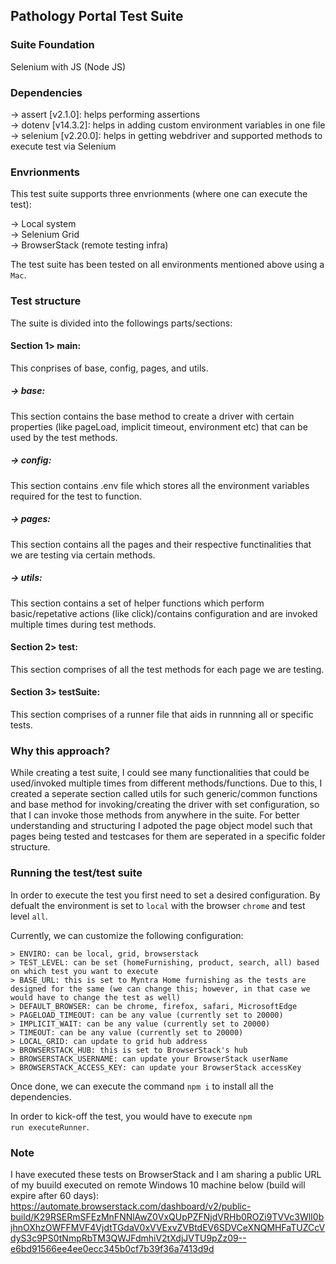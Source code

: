 ## Pathology Portal Test Suite

### Suite Foundation
Selenium with JS (Node JS)

### Dependencies
-> assert [v2.1.0]: helps performing assertions <br />
-> dotenv [v14.3.2]: helps in adding custom environment variables in one file <br />
-> selenium [v2.20.0]: helps in getting webdriver and supported methods to execute test via Selenium 

### Envrionments
This test suite supports three envrionments (where one can execute the test):

-> Local system <br />
-> Selenium Grid <br />
-> BrowserStack (remote testing infra)

The test suite has been tested on all environments mentioned above using a <code> Mac</code>.

### Test structure
The suite is divided into the followings parts/sections: <br />

#### Section 1> main:

This conprises of base, config, pages, and utils.

##### -> base:

This section contains the base method to create a driver with certain properties (like pageLoad, implicit timeout, environment etc) that can be used by the test methods.

##### -> config:

This section contains .env file which stores all the environment variables required for the test to function. 

##### -> pages:

This section contains all the pages and their respective functinalities that we are testing via certain methods.

##### -> utils:

This section contains a set of helper functions which perform basic/repetative actions (like click)/contains configuration and are invoked multiple times during test methods.

#### Section 2> test:

This section comprises of all the test methods for each page we are testing.

#### Section 3> testSuite:

This section comprises of a runner file that aids in runnning all or specific tests.

### Why this approach?
While creating a test suite, I could see many functionalities that could be used/invoked multiple times from different methods/functions. Due to this, I created a seperate section called utils for such generic/common functions and base method for invoking/creating the driver with set configuration, so that I can invoke those methods from anywhere in the suite. For better understanding and structuring I adpoted the page object model such that pages being tested and testcases for them are seperated in a specific folder structure.

### Running the test/test suite 
In order to execute the test you first need to set a desired configuration. By defualt the environment is set to <code>local</code> with the browser <code>chrome</code> and test level <code>all</code>.

Currently, we can customize the following configuration:
```
> ENVIRO: can be local, grid, browserstack
> TEST_LEVEL: can be set (homeFurnishing, product, search, all) based on which test you want to execute
> BASE_URL: this is set to Myntra Home furnishing as the tests are designed for the same (we can change this; however, in that case we would have to change the test as well)
> DEFAULT_BROWSER: can be chrome, firefox, safari, MicrosoftEdge
> PAGELOAD_TIMEOUT: can be any value (currently set to 20000)
> IMPLICIT_WAIT: can be any value (currently set to 20000)
> TIMEOUT: can be any value (currently set to 20000)
> LOCAL_GRID: can update to grid hub address
> BROWSERSTACK_HUB: this is set to BrowserStack's hub
> BROWSERSTACK_USERNAME: can update your BrowserStack userName
> BROWSERSTACK_ACCESS_KEY: can update your BrowserStack accessKey
```
Once done, we can execute the command <code>npm i</code> to install all the dependencies. 

In order to kick-off the test, you would have to execute <code>npm run executeRunner</code>.

### Note
I have executed these tests on BrowserStack and I am sharing a public URL of my buuild executed on remote Windows 10 machine below (build will expire after 60 days):
https://automate.browserstack.com/dashboard/v2/public-build/K29RSERmSFEzMnFNNlAwZ0VxQUpPZFNjdVRHb0ROZi9TVVc3WlI0bjhnOXhzOWFFMVF4VjdtTGdaV0xVVExvZVBtdEV6SDVCeXNQMHFaTUZCcVdyS3c9PS0tNmpRbTM3QWJFdmhiV2tXdjJVTU9pZz09--e6bd91566ee4ee0ecc345b0cf7b39f36a7413d9d